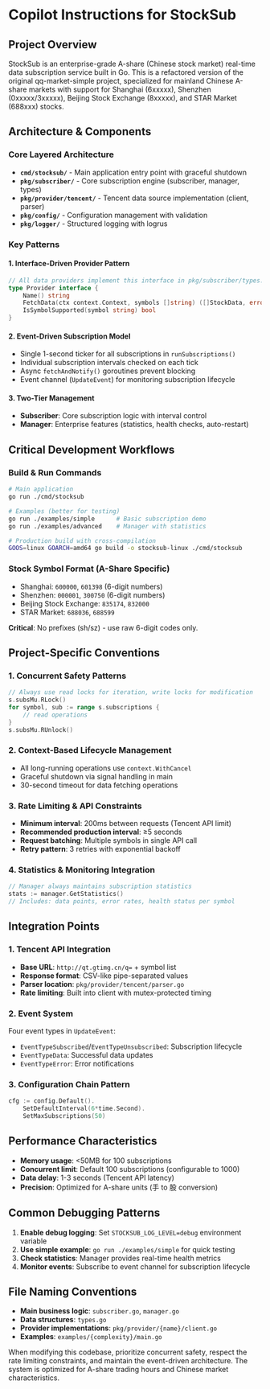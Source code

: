 # Copilot Instructions for StockSub

## Project Overview
StockSub is an enterprise-grade A-share (Chinese stock market) real-time data subscription service built in Go. This is a refactored version of the original qq-market-simple project, specialized for mainland Chinese A-share markets with support for Shanghai (6xxxxx), Shenzhen (0xxxxx/3xxxxx), Beijing Stock Exchange (8xxxxx), and STAR Market (688xxx) stocks.

## Architecture & Components

### Core Layered Architecture
- **`cmd/stocksub/`** - Main application entry point with graceful shutdown
- **`pkg/subscriber/`** - Core subscription engine (subscriber, manager, types)
- **`pkg/provider/tencent/`** - Tencent data source implementation (client, parser)
- **`pkg/config/`** - Configuration management with validation
- **`pkg/logger/`** - Structured logging with logrus

### Key Patterns

#### 1. Interface-Driven Provider Pattern
```go
// All data providers implement this interface in pkg/subscriber/types.go
type Provider interface {
    Name() string
    FetchData(ctx context.Context, symbols []string) ([]StockData, error)
    IsSymbolSupported(symbol string) bool
}
```

#### 2. Event-Driven Subscription Model
- Single 1-second ticker for all subscriptions in `runSubscriptions()`
- Individual subscription intervals checked on each tick
- Async `fetchAndNotify()` goroutines prevent blocking
- Event channel (`UpdateEvent`) for monitoring subscription lifecycle

#### 3. Two-Tier Management
- **Subscriber**: Core subscription logic with interval control
- **Manager**: Enterprise features (statistics, health checks, auto-restart)

## Critical Development Workflows

### Build & Run Commands
```bash
# Main application
go run ./cmd/stocksub

# Examples (better for testing)
go run ./examples/simple      # Basic subscription demo
go run ./examples/advanced    # Manager with statistics

# Production build with cross-compilation
GOOS=linux GOARCH=amd64 go build -o stocksub-linux ./cmd/stocksub
```

### Stock Symbol Format (A-Share Specific)
- Shanghai: `600000`, `601398` (6-digit numbers)
- Shenzhen: `000001`, `300750` (6-digit numbers) 
- Beijing Stock Exchange: `835174`, `832000`
- STAR Market: `688036`, `688599`

**Critical**: No prefixes (sh/sz) - use raw 6-digit codes only.

## Project-Specific Conventions

### 1. Concurrent Safety Patterns
```go
// Always use read locks for iteration, write locks for modification
s.subsMu.RLock()
for symbol, sub := range s.subscriptions {
    // read operations
}
s.subsMu.RUnlock()
```

### 2. Context-Based Lifecycle Management
- All long-running operations use `context.WithCancel`
- Graceful shutdown via signal handling in main
- 30-second timeout for data fetching operations

### 3. Rate Limiting & API Constraints
- **Minimum interval**: 200ms between requests (Tencent API limit)
- **Recommended production interval**: ≥5 seconds
- **Request batching**: Multiple symbols in single API call
- **Retry pattern**: 3 retries with exponential backoff

### 4. Statistics & Monitoring Integration
```go
// Manager always maintains subscription statistics
stats := manager.GetStatistics()
// Includes: data points, error rates, health status per symbol
```

## Integration Points

### 1. Tencent API Integration
- **Base URL**: `http://qt.gtimg.cn/q=` + symbol list
- **Response format**: CSV-like pipe-separated values
- **Parser location**: `pkg/provider/tencent/parser.go`
- **Rate limiting**: Built into client with mutex-protected timing

### 2. Event System
Four event types in `UpdateEvent`:
- `EventTypeSubscribed`/`EventTypeUnsubscribed`: Subscription lifecycle
- `EventTypeData`: Successful data updates
- `EventTypeError`: Error notifications

### 3. Configuration Chain Pattern
```go
cfg := config.Default().
    SetDefaultInterval(6*time.Second).
    SetMaxSubscriptions(50)
```

## Performance Characteristics
- **Memory usage**: <50MB for 100 subscriptions
- **Concurrent limit**: Default 100 subscriptions (configurable to 1000)
- **Data delay**: 1-3 seconds (Tencent API latency)
- **Precision**: Optimized for A-share units (手 to 股 conversion)

## Common Debugging Patterns
1. **Enable debug logging**: Set `STOCKSUB_LOG_LEVEL=debug` environment variable
2. **Use simple example**: `go run ./examples/simple` for quick testing
3. **Check statistics**: Manager provides real-time health metrics
4. **Monitor events**: Subscribe to event channel for subscription lifecycle

## File Naming Conventions
- **Main business logic**: `subscriber.go`, `manager.go` 
- **Data structures**: `types.go`
- **Provider implementations**: `pkg/provider/{name}/client.go`
- **Examples**: `examples/{complexity}/main.go`

When modifying this codebase, prioritize concurrent safety, respect the rate limiting constraints, and maintain the event-driven architecture. The system is optimized for A-share trading hours and Chinese market characteristics.
